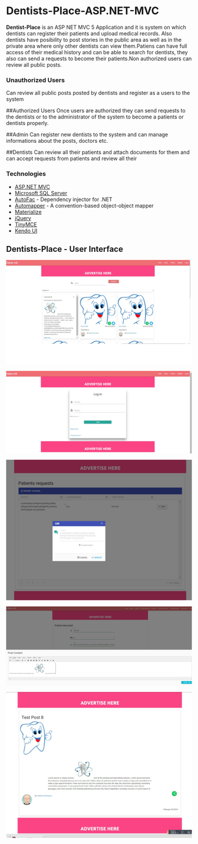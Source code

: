 # Dentists-Place-ASP.NET-MVC


**Dentist-Place** is an ASP NET MVC 5 Application and it is system on which dentists can register their patients and upload medical records. Also dentists have posibility to post stories in the  public area as well as in the private area where only other dentists can view them.Patiens can have full access of their medical history and can be able to search for dentists, they also can send a requests to become their patients.Non authorized users can review all public posts.

### Unauthorized Users
Can review all public posts posted by dentists and register as a users to the system

##Authorized Users
Once users are authorized they can send requests to the dentists or to the administrator of the system to become a patients or dentists properly.

##Admin
Can register new dentists to the system and can manage informations about the posts, doctors etc.

##Dentists
Can review all their patients and attach documents for them and can accept requests from patients and review all their

### Technologies

- [ASP.NET MVC](http://www.asp.net/mvc)
- [Microsoft SQL Server](http://www.microsoft.com/en-us/server-cloud/products/sql-server/)
- [AutoFac](http://autofac.org/) - Dependency injector for .NET
- [Automapper](http://automapper.org/) - A convention-based object-object mapper
- [Materialize](http://materializecss.com/)
- [jQuery](http://jquery.com/)
- [TinyMCE](https://www.tinymce.com/)
- [Kendo UI](http://www.telerik.com/aspnet-mvc)

## Dentists-Place - User Interface
<p align="center"><img src="https://github.com/GoranGit/Dentist-Space-ASP.NET-MVC/blob/Dentists-features/Images/home-page.jpg" /></p>
<p align="center"><img src="https://github.com/GoranGit/Dentist-Space-ASP.NET-MVC/blob/Dentists-features/Images/login.jpg" /></p>
<p align="center"><img src="https://github.com/GoranGit/Dentist-Space-ASP.NET-MVC/blob/Dentists-features/Images/patient-request-dentist-panel.jpg" /></p>
<p align="center"><img src="https://github.com/GoranGit/Dentist-Space-ASP.NET-MVC/blob/Dentists-features/Images/post-create.jpg" /></p>
<p align="center"><img src="https://github.com/GoranGit/Dentist-Space-ASP.NET-MVC/blob/Dentists-features/Images/post-details.jpg" /></p>
